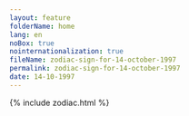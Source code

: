 ```yaml
---
layout: feature
folderName: home
lang: en
noBox: true
nointernationalization: true
fileName: zodiac-sign-for-14-october-1997
permalink: zodiac-sign-for-14-october-1997
date: 14-10-1997
---
```

{% include zodiac.html %}
